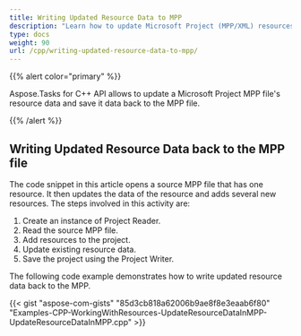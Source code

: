 ```yaml
---
title: Writing Updated Resource Data to MPP
description: "Learn how to update Microsoft Project (MPP/XML) resources using Aspose.Tasks for C++."
type: docs
weight: 90
url: /cpp/writing-updated-resource-data-to-mpp/
---
```


{{% alert color="primary" %}}

Aspose.Tasks for C++ API allows to update a Microsoft Project MPP file's resource data and save it data back to the MPP file.

{{% /alert %}}

## **Writing Updated Resource Data back to the MPP file**
The code snippet in this article opens a source MPP file that has one resource. It then updates the data of the resource and adds several new resources. The steps involved in this activity are:

1. Create an instance of Project Reader.
2. Read the source MPP file.
3. Add resources to the project.
4. Update existing resource data.
5. Save the project using the Project Writer.

The following code example demonstrates how to write updated resource data back to the MPP.

{{< gist "aspose-com-gists" "85d3cb818a62006b9ae8f8e3eaab6f80" "Examples-CPP-WorkingWithResources-UpdateResourceDataInMPP-UpdateResourceDataInMPP.cpp" >}}

